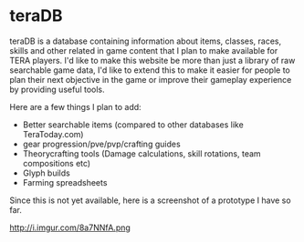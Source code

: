 teraDB
======

teraDB is a database containing information about items, classes, races, skills and other related in game content that I plan to make available for TERA players. I'd like to make this website be more than just a library of raw searchable game data, I'd like to extend this to make it easier for people to plan their next objective in the game or improve their gameplay experience by providing useful tools. 

Here are a few things I plan to add:

- Better searchable items (compared to other databases like TeraToday.com)
- gear progression/pve/pvp/crafting guides
- Theorycrafting tools (Damage calculations, skill rotations, team compositions etc)
- Glyph builds
- Farming spreadsheets

Since this is not yet available, here is a screenshot of a prototype I have so far.

http://i.imgur.com/8a7NNfA.png


